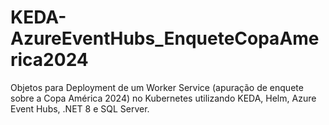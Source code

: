 # KEDA-AzureEventHubs_EnqueteCopaAmerica2024
Objetos para Deployment de um Worker Service (apuração de enquete sobre a Copa América 2024) no Kubernetes utilizando KEDA, Helm, Azure Event Hubs, .NET 8 e SQL Server.
